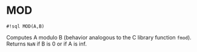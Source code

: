 # MOD

`#!sql MOD(A,B)`

Computes A modulo B (behavior analogous to the C library function `fmod`). Returns `NaN` if B is 0 or if A is inf.
